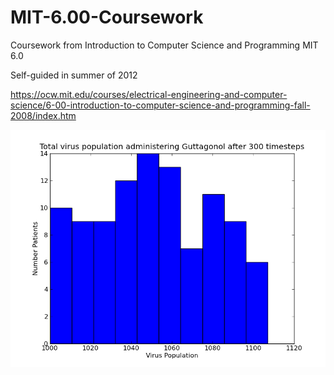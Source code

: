 # MIT-6.00-Coursework

<p>Coursework from Introduction to Computer Science and Programming MIT 6.0</p>
<p>Self-guided in summer of 2012</p>

https://ocw.mit.edu/courses/electrical-engineering-and-computer-science/6-00-introduction-to-computer-science-and-programming-fall-2008/index.htm


![gutagonol](ps12gutagonol300steps100trials.png) 